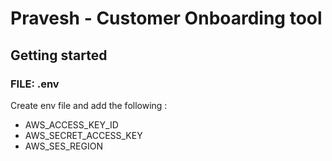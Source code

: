 # Pravesh - Customer Onboarding tool

## Getting started

### FILE: .env
Create env file and add the following : 
- AWS_ACCESS_KEY_ID 
- AWS_SECRET_ACCESS_KEY 
- AWS_SES_REGION
